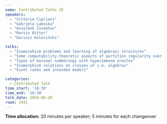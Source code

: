 ```yaml
---
name: Contributed Talks 25
speakers: 
  - "Vittorio Cipriani"
  - "Gabriela Laboska"
  - "Assylbek Issakhov"
  - "Martin Ritter"
  - "Dariusz Kalociński"

talks: 
  - "Isomorphism problems and learning of algebraic structures"
  - "Some computability-theoretic aspects of partition regularity over rings"
  - "Types of minimal numberings with hyperimmune oracles"
  - "Isomorphism relations on classes of c.e. algebras"
  - "Scott ranks and intended models"

categories:
  - Contributed Talk
time_start: '16:30'
time_end: '18:30'
talk_date: 2024-06-28
room: J431
---
```

**Time allocation:** 20 minutes per speaker; 5 minutes for each changeover
